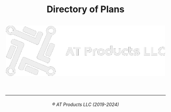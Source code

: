 <div align="center">
<h1>Directory of Plans<br><br><a href="https://atproducts.xyz"><img src="/media/longwhite.png" width="500px"></a><br><br></h1>
<hr>
<h6>&reg; AT Products LLC (2019-2024)</h6>
</div>
